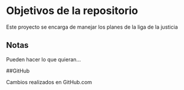 # Objetivos de la repositorio

Este proyecto se encarga de manejar los planes de la liga de la justicia


## Notas
Pueden hacer lo que quieran...

##GitHub

Cambios realizados en GitHub.com
